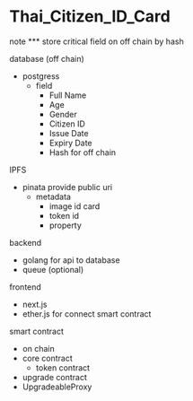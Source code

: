 # Thai_Citizen_ID_Card
note ***
store critical field on off chain by hash 

database (off chain)
- postgress 
	- field 
		-  Full Name
		-  Age
		-  Gender
		-  Citizen ID
	  	-  Issue Date
		-  Expiry Date
		-  Hash for off chain

IPFS
- pinata provide public uri
	- metadata 
		-  image id card 
		-  token id
		-  property

backend 
-  golang for api to database
-  queue (optional)
	
frontend 
-  next.js 
-  ether.js for connect smart contract

smart contract 
- on chain
 - core contract
   - token contract
- upgrade contract
 -  UpgradeableProxy
	
